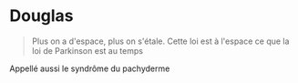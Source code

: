 # Douglas

> Plus on a d'espace, plus on s'étale. Cette loi est à l'espace ce que la loi de Parkinson est au temps

Appellé aussi le syndrôme du pachyderme
